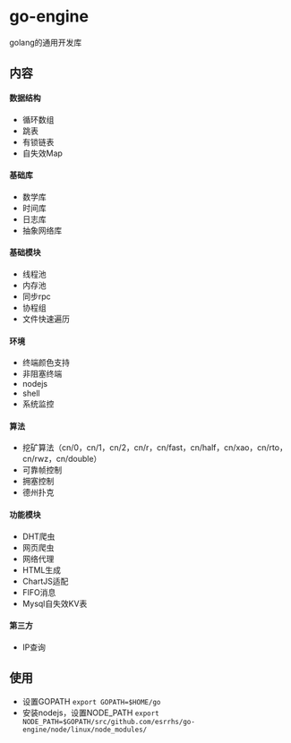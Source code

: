 # go-engine
golang的通用开发库

## 内容
#### 数据结构
* 循环数组
* 跳表
* 有锁链表
* 自失效Map
#### 基础库
* 数学库
* 时间库
* 日志库
* 抽象网络库
#### 基础模块
* 线程池
* 内存池
* 同步rpc
* 协程组
* 文件快速遍历
#### 环境
* 终端颜色支持
* 非阻塞终端
* nodejs
* shell
* 系统监控
#### 算法
* 挖矿算法（cn/0，cn/1，cn/2，cn/r，cn/fast，cn/half，cn/xao，cn/rto，cn/rwz，cn/double）
* 可靠帧控制
* 拥塞控制
* 德州扑克
#### 功能模块
* DHT爬虫
* 网页爬虫
* 网络代理
* HTML生成
* ChartJS适配
* FIFO消息
* Mysql自失效KV表
#### 第三方
* IP查询

## 使用
* 设置GOPATH ``export GOPATH=$HOME/go``
* 安装nodejs，设置NODE_PATH ``export NODE_PATH=$GOPATH/src/github.com/esrrhs/go-engine/node/linux/node_modules/``
